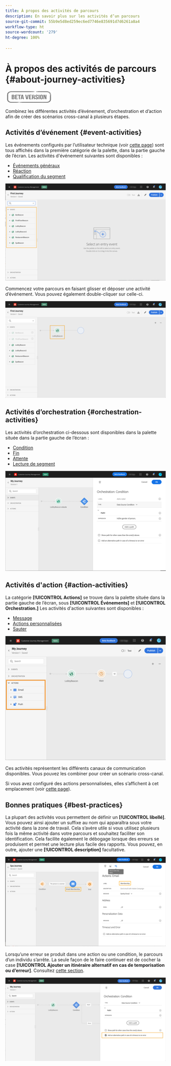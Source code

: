 ```yaml
---
title: À propos des activités de parcours
description: En savoir plus sur les activités d’un parcours
source-git-commit: 55b9e5d8ed259ec6ed7746e835691d7d6261a8a4
workflow-type: ht
source-wordcount: '279'
ht-degree: 100%

---
```


# À propos des activités de parcours {#about-journey-activities}

![](../assets/do-not-localize/badge.png)

Combinez les différentes activités d’événement, d’orchestration et d’action afin de créer des scénarios cross-canal à plusieurs étapes.

## Activités d’événement {#event-activities}

Les événements configurés par l’utilisateur technique (voir [cette page](../event/about-events.md)) sont tous affichés dans la première catégorie de la palette, dans la partie gauche de l’écran. Les activités d&#39;événement suivantes sont disponibles :

* [Événements généraux](../building-journeys/general-events.md)
* [Réaction](../building-journeys/reaction-events.md)
* [Qualification du segment](../building-journeys/segment-qualification-events.md)

![](../assets/journey43.png)

Commencez votre parcours en faisant glisser et déposer une activité d’événement. Vous pouvez également double-cliquer sur celle-ci.

![](../assets/journey44.png)

## Activités d’orchestration {#orchestration-activities}

Les activités d’orchestration ci-dessous sont disponibles dans la palette située dans la partie gauche de l’écran :

* [Condition](../building-journeys/condition-activity.md)
* [Fin](../building-journeys/end-activity.md)
* [Attente](../building-journeys/wait-activity.md)
* [Lecture de segment](../building-journeys/read-segment.md)

![](../assets/journey49.png)

## Activités d&#39;action {#action-activities}

La catégorie **[!UICONTROL Actions]** se trouve dans la palette située dans la partie gauche de l’écran, sous **[!UICONTROL Événements]** et **[!UICONTROL Orchestration.]** Les activités d&#39;action suivantes sont disponibles :

* [Message](../building-journeys/journeys-message.md)
* [Actions personnalisées](../building-journeys/using-custom-actions.md)
* [Sauter](../building-journeys/jump.md)

![](../assets/journey58.png)

Ces activités représentent les différents canaux de communication disponibles. Vous pouvez les combiner pour créer un scénario cross-canal.

Si vous avez configuré des actions personnalisées, elles s’affichent à cet emplacement (voir [cette page](../building-journeys/using-custom-actions.md)).

## Bonnes pratiques {#best-practices}

La plupart des activités vous permettent de définir un **[!UICONTROL libellé]**. Vous pouvez ainsi ajouter un suffixe au nom qui apparaîtra sous votre activité dans la zone de travail. Cela s’avère utile si vous utilisez plusieurs fois la même activité dans votre parcours et souhaitez faciliter son identification. Cela facilite également le débogage lorsque des erreurs se produisent et permet une lecture plus facile des rapports. Vous pouvez, en outre, ajouter une **[!UICONTROL description]** facultative.

![](../assets/journey59bis.png)

Lorsqu’une erreur se produit dans une action ou une condition, le parcours d’un individu s’arrête. La seule façon de le faire continuer est de cocher la case **[!UICONTROL Ajouter un itinéraire alternatif en cas de temporisation ou d’erreur]**. Consultez [cette section](../building-journeys/using-the-journey-designer.md#paths).

![](../assets/journey42.png)
